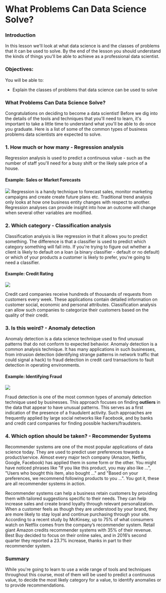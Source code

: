 
# What Problems Can Data Science Solve?

### Introduction 

In this lesson we'll look at what data science is and the classes of problems that it can be used to solve. By the end of the lesson you should understand the kinds of things you'll be able to achieve as a professional data scientist.

### Objectives:
You will be able to:
* Explain the classes of problems that data science can be used to solve

### What Problems Can Data Science Solve?

Congratulations on deciding to become a data scientist! Before we dig into the details of the tools and techniques that you'll need to learn, it's important to take a little time to understand what you'll be able to do once you graduate. Here is a list of some of the common types of business problems data scientists are expected to solve. 

### 1. How much or how many - Regression analysis

Regression analysis is used to predict a continuous value - such as the number of staff you'll need for a busy shift or the likely sale price of a house. 

#### Example:  Sales or Market Forecasts

![](https://analysights.files.wordpress.com/2010/05/051310_0140_forecastfri21.png?w=450)
Regression is a handy technique to forecast sales, monitor marketing campaigns and create create future plans etc. Traditional trend analysis only looks at how one business entity changes with respect to another. Regression analyses can provide insight into how an outcome will change when several other variables are modified.


### 2. Which category - Classification analysis

Classification analysis is like regression in that it allows you to predict something. The difference is that a classifier is used to predict which category something will fall into. If you're trying to figure out whether a client is likely to default on a loan (a binary classifier - default or no default) or which of your products a customer is likely to prefer, you're going to need a classifier.

#### Example: Credit Rating

![](https://image.slidesharecdn.com/creditratingagencies-150922200742-lva1-app6891/95/credit-rating-agencies-15-638.jpg?cb=1442952619)

Credit card companies receive hundreds of thousands of requests from customers every week. These applications contain detailed information on customer social, economic and personal attributes. Classification analysis can allow such companies to categorize their customers based on the quality of their credit.


### 3. Is this weird? - Anomaly detection

Anomaly detection is a data science technique used to find unusual patterns that do not conform to expected behavior. Anomaly detection is a common analysis technique. It has many applications in such businesses, from intrusion detection (identifying strange patterns in network traffic that could signal a hack) to fraud detection in credit card transactions to fault detection in operating environments.

#### Example: Identifying Fraud

![](https://cdn-images-1.medium.com/max/1200/1*F_yiILIE954AZPgPADx76A.png)

Fraud detection is one of the most common types of anomaly detection technique used by businesses. This approach focuses on finding **outliers** in the data that appear to have unusual patterns.  This serves as a first indication of the presence of a fraudulent activity. Such approaches are frequently applied by large social networks like Facebook, and by banks and credit card companies for finding possible hackers/fraudsters.

### 4. Which option should be taken? - Recommender Systems

Recommender systems are one of the most popular applications of data science today. They are used to predict user preferences towards a product/service. Almost every major tech company (Amazon, Netflix, Google, Facebook) has applied them in some form or the other. You might have noticed phrases like "If you like this product, you may also like ...", "Users who bought this item, also bought ..." and "Based on your preferences, we recommend following products to you ...". You got it, these are all recommender systems in action. 

Recommender systems can help a business retain customers by providing them with tailored suggestions specific to their needs. They can help increase sales and create brand loyalty through relevant personalization. When a customer feels as though they are understood by your brand, they are more likely to stay loyal and continue purchasing through your site.
According to a recent study by McKinsey, up to 75% of what consumers watch on Netflix comes from the company’s recommender system. Retail giant Amazon credits recommender systems with 35% of their revenue. Best Buy decided to focus on their online sales, and in 2016’s second quarter they reported a 23.7% increase, thanks in part to their recommender system. 


### Summary

While you're going to learn to use a wide range of tools and techniques throughout this course, most of them will be used to predict a continuous value, to decide the most likely category for a value, to identify anomalies or to provide recommendations.

